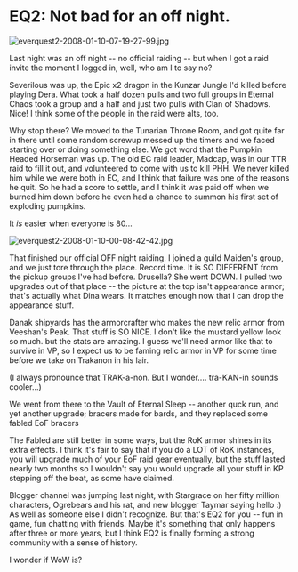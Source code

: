 # EQ2: Not bad for an off night.

![everquest2-2008-01-10-07-19-27-99.jpg](http://westkarana.com/wp-content/uploads/2008/01/everquest2-2008-01-10-07-19-27-99.jpg)

Last night was an off night -- no official raiding -- but when I got a raid invite the moment I logged in, well, who am I to say no?

Severilous was up, the Epic x2 dragon in the Kunzar Jungle I'd killed before playing Dera. What took a half dozen pulls and two full groups in Eternal Chaos took a group and a half and just two pulls with Clan of Shadows. Nice! I think some of the people in the raid were alts, too.

Why stop there? We moved to the Tunarian Throne Room, and got quite far in there until some random screwup messed up the timers and we faced starting over or doing something else. We got word that the Pumpkin Headed Horseman was up. The old EC raid leader, Madcap, was in our TTR raid to fill it out, and volunteered to come with us to kill PHH. We never killed him while we were both in EC, and I think that failure was one of the reasons he quit. So he had a score to settle, and I think it was paid off when we burned him down before he even had a chance to summon his first set of exploding pumpkins.

It *is* easier when everyone is 80...

![everquest2-2008-01-10-00-08-42-42.jpg](http://westkarana.com/wp-content/uploads/2008/01/everquest2-2008-01-10-00-08-42-42.jpg)

That finished our official OFF night raiding. I joined a guild Maiden's group, and we just tore through the place. Record time. It is SO DIFFERENT from the pickup groups I've had before. Drusella? She went DOWN. I pulled two upgrades out of that place -- the picture at the top isn't appearance armor; that's actually what Dina wears. It matches enough now that I can drop the appearance stuff.

Danak shipyards has the armorcrafter who makes the new relic armor from Veeshan's Peak. That stuff is SO NICE. I don't like the mustard yellow look so much. but the stats are amazing. I guess we'll need armor like that to survive in VP, so I expect us to be faming relic armor in VP for some time before we take on Trakanon in his lair.

(I always pronounce that TRAK-a-non. But I wonder.... tra-KAN-in sounds cooler...)

We went from there to the Vault of Eternal Sleep -- another quck run, and yet another upgrade; bracers made for bards, and they replaced some fabled EoF bracers

The Fabled are still better in some ways, but the RoK armor shines in its extra effects. I think it's fair to say that if you do a LOT of RoK instances, you will upgrade much of your EoF raid gear eventually, but the stuff lasted nearly two months so I wouldn't say you would upgrade all your stuff in KP stepping off the boat, as some have claimed.

Blogger channel was jumping last night, with Stargrace on her fifty million characters, Ogrebears and his rat, and new blogger Taymar saying hello :) As well as someone else I didn't recognize. But that's EQ2 for you -- fun in game, fun chatting with friends. Maybe it's something that only happens after three or more years, but I think EQ2 is finally forming a strong community with a sense of history. 

I wonder if WoW is?

